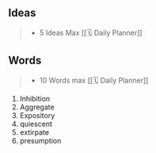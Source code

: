 ## Ideas

> - 5 Ideas Max  [[🗓 Daily Planner]]



## Words

> - 10 Words max  [[🗓 Daily Planner]]

1. Inhibition
2. Aggregate 
3. Expository
4. quiescent
5. extirpate
6. presumption